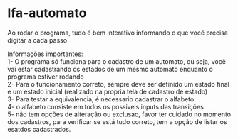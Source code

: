 # lfa-automato
Ao rodar o programa, tudo é bem interativo informando o que você precisa digitar a cada passo  

Informações importantes:  
1- O programa só funciona para o cadastro de um automato, ou seja, você vai estar cadastrando os estados de um mesmo automato enquanto o programa estiver rodando  
2- Para o funcionamento correto, sempre deve ser definido um estado final e um estado inicial (realizado na propria tela de cadastro de estado)  
3- Para testar a equivalencia, é necessario cadastrar o alfabeto  
4- o alfabeto consiste em todos os possiveis inputs das transições  
5- não tem opções de alteração ou exclusao, favor ter cuidado no momento dos cadastros, para verificar se está tudo correto, tem a opção de listar os esatdos cadastrados.  

